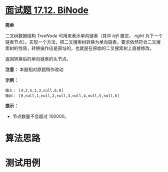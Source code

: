 # [面试题 17.12. BiNode][cnTitle]

**简单**

二叉树数据结构 *TreeNode* 可用来表示单向链表（其中 *left* 置空， *right* 为下一个链表节点）。实现一个方法，把二叉搜索树转换为单向链表，要求依然符合二叉搜索树的性质，转换操作应是原址的，也就是在原始的二叉搜索树上直接修改。

返回转换后的单向链表的头节点。

**注意：** 本题相对原题稍作改动



**示例：** 

```
输入： [4,2,5,1,3,null,6,0]
输出： [0,null,1,null,2,null,3,null,4,null,5,null,6]

```

**提示：** 

- 节点数量不会超过 100000。




# 算法思路

# 测试用例
```
```

[cnTitle]: https://leetcode-cn.com/problems/binode-lcci/
